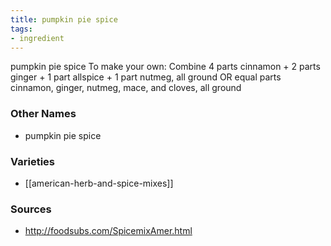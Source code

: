 ```yaml
---
title: pumpkin pie spice
tags:
- ingredient
---
```

pumpkin pie spice To make your own: Combine 4 parts cinnamon + 2 parts ginger + 1 part allspice + 1 part nutmeg, all ground OR equal parts cinnamon, ginger, nutmeg, mace, and cloves, all ground

### Other Names

* pumpkin pie spice

### Varieties

* [[american-herb-and-spice-mixes]]

### Sources
* http://foodsubs.com/SpicemixAmer.html
